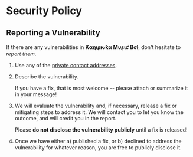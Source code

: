 # Security Policy

## Reporting a Vulnerability

If there are any vulnerabilities in **Kαɳιʂԋƙα Mυʂιƈ Bσƚ**, don't hesitate to _report them_.

1. Use any of the [private contact addresses](https://github.com/CoderXKrishna/Kanishka_Music_Bot#support).
2. Describe the vulnerability.

   If you have a fix, that is most welcome -- please attach or summarize it in your message!

3. We will evaluate the vulnerability and, if necessary, release a fix or mitigating steps to address it. We will contact you to let you know the outcome, and will credit you in the report.

   Please **do not disclose the vulnerability publicly** until a fix is released!

4. Once we have either a) published a fix, or b) declined to address the vulnerability for whatever reason, you are free to publicly disclose it.
